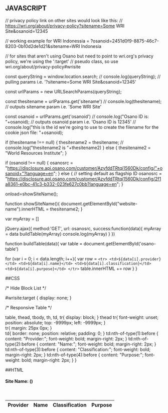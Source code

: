 ## JAVASCRIPT


// privacy policy link on other sites would look like this: 
// https://wri.org/about/privacy-policy?sitename=Some WRI Site&osanoid=12345

// working example for WRI Indonessia = ?osanoid=2451d0f9-8875-46c7-8203-0b10d2de1d21&sitename=WRI Indonesia

// for sites that aren't using Osano but need to point to wri.org's privacy policy, we're using the ':target' 
// pseudo class, so use wri.org/about/privacy-policy#wrisite

const queryString = window.location.search;
// console.log(queryString);
// pulling params i.e. '?sitename=Some WRI Site&osanoid=12345'

const urlParams = new URLSearchParams(queryString);

const thesitename = urlParams.get('sitename')
// console.log(thesitename);
// outputs sitename param i.e. 'Some WRI Site'

const osanoid = urlParams.get('osanoid')
// console.log("Osano ID is: "+osanoid);
// outputs osanoid param i.e. 'Osano ID is 12345'
// console.log("this is the id we're going to use to create the filename for the cookie json file: "+osanoid);

if (thesitename !== null) {
  thesitename2 = thesitename;
  // console.log("thesitename2 is "+thesitename2)
}
else {
  thesitename2 = "World Resources Institute";
}

if (osanoid !== null) {
  osanosrc = "https://disclosure.api.osano.com/customer/AzyfddTRtqi1560Dk/config/"+osanoid+"?language=en";
}
else {
  // setting default as flagship ID
  osanosrc = "https://disclosure.api.osano.com/customer/AzyfddTRtqi1560Dk/config/2f1a8361-e0bc-41c3-b332-023fe627c0bb?language=en";
}

onload=showSiteName();

function showSiteName(){
  document.getElementById("website-name").innerHTML = thesitename2;
}


var myArray = []

jQuery.ajax({
  method:'GET',
  url: osanosrc,
  success:function(data){
    myArray = data
    buildTable(myArray)
    console.log(myArray)
  }
})

function buildTable(data){
  var table = document.getElementById('osano-table')

  for (var i = 0; i < data.length; i++){
    var row = `<tr>
      <td>${data[i].provider}</td>
      <td>${data[i].name}</td>
      <td>${data[i].classification}</td>
      <td>${data[i].purpose}</td>
      </tr>`
    table.innerHTML += row
  }
}


##CSS

/* Hide Block List */

#wrisite:target {
    display: none;
}

/* Responsive Table */

table, thead, tbody, th, td, tr{ 
display: block; 
}
thead tr{ 
font-weight: unset;
position: absolute;
top: -9999px;
left: -9999px;
}	
tr{
margin: 25px 0px;
}	
td{ 
border: none;
position: relative;
padding: 0;
}
td:nth-of-type(1):before { content: "Provider:"; font-weight: bold; margin-right: 2px; }
td:nth-of-type(2):before { content: "Name:"; font-weight: bold; margin-right: 2px; }
td:nth-of-type(3):before { content: "Classification:"; font-weight: bold; margin-right: 2px; }
td:nth-of-type(4):before { content: "Purpose:"; font-weight: bold; margin-right: 2px; }
}


##HTML


<h4>Site Name: (<span  id="website-name"></span>)</h4>
​
<table>
	<thead>
		<tr>
                      	<th>Provider</th>
                          <th>Name</th>
                          <th>Classification</th>
			<th>Purpose</th>
		</tr>
	</thead>
	<tbody id="osano-table">
	</tbody>
</table>
